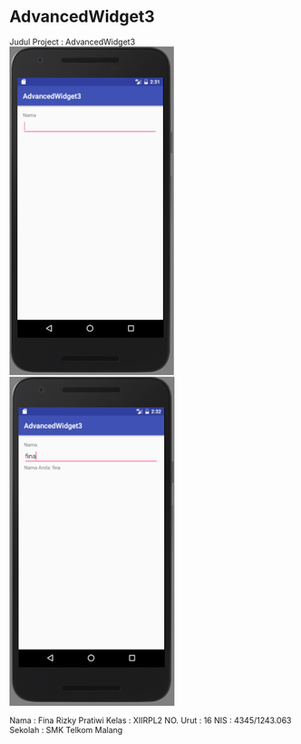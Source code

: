 # AdvancedWidget3

Judul Project : AdvancedWidget3
![Screenshot 1](https://github.com/finarizkyp/AdvancedWidget3/blob/master/AW31.PNG)
![Screenshot ](https://github.com/finarizkyp/AdvancedWidget3/blob/master/AW3_Fina2.PNG)

Nama : Fina Rizky Pratiwi
Kelas : XIIRPL2
NO. Urut : 16
NIS : 4345/1243.063
Sekolah : SMK Telkom Malang
